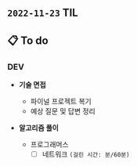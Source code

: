 ## `2022-11-23` TIL

## 📋 To do

### DEV

+ **기술 면접**
  + 파이널 프로젝트 복기
  + 예상 질문 및 답변 정리

+ **알고리즘 풀이**
  + 프로그래머스
    + [ ] 네트워크 `(걸린 시간: 분/60분)`